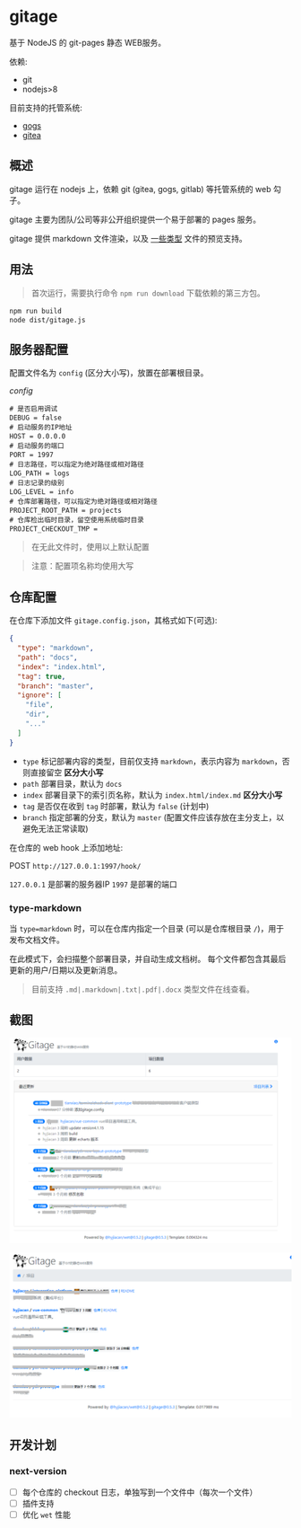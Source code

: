 # gitage

基于 NodeJS 的 git-pages 静态 WEB服务。

依赖:

- git
- nodejs>8

目前支持的托管系统:

- [gogs](https://gogs.io/)
- [gitea](https://gitea.io/)

## 概述

gitage 运行在 nodejs 上，依赖 git (gitea, gogs, gitlab) 等托管系统的 web 勾子。

gitage 主要为团队/公司等非公开组织提供一个易于部署的 pages 服务。

gitage 提供 markdown 文件渲染，以及 [一些类型](#type-markdown) 文件的预览支持。

## 用法

> 首次运行，需要执行命令 `npm run download` 下载依赖的第三方包。

```shell script
npm run build
node dist/gitage.js
```

## 服务器配置

配置文件名为 `config` (区分大小写)，放置在部署根目录。

*config*
```
# 是否启用调试
DEBUG = false
# 启动服务的IP地址
HOST = 0.0.0.0
# 启动服务的端口
PORT = 1997
# 日志路径，可以指定为绝对路径或相对路径
LOG_PATH = logs
# 日志记录的级别
LOG_LEVEL = info
# 仓库部署路径，可以指定为绝对路径或相对路径
PROJECT_ROOT_PATH = projects
# 仓库检出临时目录，留空使用系统临时目录
PROJECT_CHECKOUT_TMP = 
```

> 在无此文件时，使用以上默认配置

> 注意：配置项名称均使用大写

## 仓库配置

在仓库下添加文件 `gitage.config.json`，其格式如下(可选):

```json
{
  "type": "markdown",
  "path": "docs",
  "index": "index.html",
  "tag": true,
  "branch": "master",
  "ignore": [
    "file",
    "dir",
    "..."
  ]
}
```

- `type` 标记部署内容的类型，目前仅支持 `markdown`，表示内容为 `markdown`，否则直接留空 **区分大小写**
- `path` 部署目录，默认为 `docs`
- `index` 部署目录下的索引页名称，默认为 `index.html/index.md` **区分大小写**
- `tag` 是否仅在收到 `tag` 时部署，默认为 `false` (计划中)
- `branch` 指定部署的分支，默认为 `master` (配置文件应该存放在主分支上，以避免无法正常读取)

在仓库的 web hook 上添加地址:

POST `http://127.0.0.1:1997/hook/`

`127.0.0.1` 是部署的服务器IP
`1997` 是部署的端口

### type-markdown

当 `type=markdown` 时，可以在仓库内指定一个目录 (可以是仓库根目录 `/`)，用于发布文档文件。

在此模式下，会扫描整个部署目录，并自动生成文档树。
每个文件都包含其最后更新的用户/日期以及更新消息。

> 目前支持 `.md|.markdown|.txt|.pdf|.docx` 类型文件在线查看。

## 截图

![1](./docs/images/1.png)

![2](./docs/images/2.png)

## 开发计划

[pdf2json]: https://www.npmjs.com/package/pdf2json

### next-version

- [ ] 每个仓库的 checkout 日志，单独写到一个文件中（每次一个文件）
- [ ] 插件支持
- [ ] 优化 `wet` 性能
